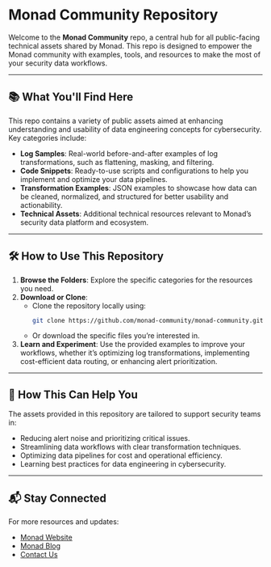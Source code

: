 # Monad Community Repository

Welcome to the **Monad Community** repo, a central hub for all public-facing technical assets shared by Monad. This repo is designed to empower the Monad community with examples, tools, and resources to make the most of your security data workflows.

---

## 📚 What You'll Find Here

This repo contains a variety of public assets aimed at enhancing understanding and usability of data engineering concepts for cybersecurity. Key categories include:

- **Log Samples**: Real-world before-and-after examples of log transformations, such as flattening, masking, and filtering.
- **Code Snippets**: Ready-to-use scripts and configurations to help you implement and optimize your data pipelines.
- **Transformation Examples**: JSON examples to showcase how data can be cleaned, normalized, and structured for better usability and actionability.
- **Technical Assets**: Additional technical resources relevant to Monad’s security data platform and ecosystem.

---

## 🛠️ How to Use This Repository

1. **Browse the Folders**: Explore the specific categories for the resources you need.
2. **Download or Clone**:  
   - Clone the repository locally using:  
     ```bash
     git clone https://github.com/monad-community/monad-community.git
     ```
   - Or download the specific files you’re interested in.
3. **Learn and Experiment**: Use the provided examples to improve your workflows, whether it’s optimizing log transformations, implementing cost-efficient data routing, or enhancing alert prioritization.

---

## 🚀 How This Can Help You

The assets provided in this repository are tailored to support security teams in:
- Reducing alert noise and prioritizing critical issues.
- Streamlining data workflows with clear transformation techniques.
- Optimizing data pipelines for cost and operational efficiency.
- Learning best practices for data engineering in cybersecurity.

---

## 📬 Stay Connected

For more resources and updates:
- [Monad Website](https://www.monad.com/)
- [Monad Blog](https://www.monad.com/blog)
- [Contact Us](mailto:support@monad.com)


